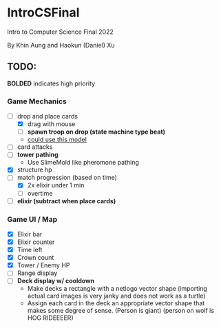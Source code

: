 # IntroCSFinal
Intro to Computer Science Final 2022 

By Khin Aung and Haokun (Daniel) Xu

## TODO:

**BOLDED** indicates high priority

### Game Mechanics
- [ ] drop and place cards
    - [x] drag with mouse
    - [ ] **spawn troop on drop (state machine type beat)**
    - [could use this model](http://www.netlogoweb.org/launch#http://ccl.northwestern.edu/netlogo/models/models/Code%20Examples/Mouse%20Drag%20Multiple%20Example.nlogo)
- [ ] card attacks
- [ ] **tower pathing**
    - Use SlimeMold like pheromone pathing
- [x] structure hp
- [ ] match progression (based on time)
    - [x] 2x elixir under 1 min
    - [ ] overtime
- [ ] **elixir (subtract when place cards)**

### Game UI / Map
- [x] Elixir bar
- [x] Elixir counter
- [x] Time left
- [x] Crown count
- [x] Tower / Enemy HP
- [ ] Range display
- [ ] **Deck display w/ cooldown**
    - Make decks a rectangle with a netlogo vector shape (importing actual card images is very janky and does not work as a turtle)
    - Assign each card in the deck an appropriate vector shape that makes some degree of sense. (Person is giant) (person on wolf is HOG RIDEEEER)